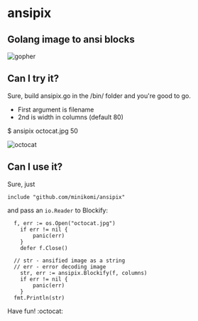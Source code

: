 ansipix
=======

## Golang image to ansi blocks

![gopher](http://i.imgur.com/uJJBQiO.png)

## Can I try it? 

Sure, build ansipix.go in the /bin/ folder and you're good to go.

* First argument is filename
* 2nd is width in columns (default 80)

$ ansipix octocat.jpg 50

![octocat](http://i.imgur.com/SC5yP7J.png)

## Can I use it?

Sure, just 

``` golang
include "github.com/minikomi/ansipix"
```

and pass an `io.Reader` to Blockify:

```golang
  f, err := os.Open("octocat.jpg")
	if err != nil {
		panic(err)
	}
	defer f.Close()

  // str - ansified image as a string
  // err - error decoding image
	str, err := ansipix.Blockify(f, columns)
	if err != nil {
		panic(err)
	}
  fmt.Println(str)
```

Have fun! :octocat:
